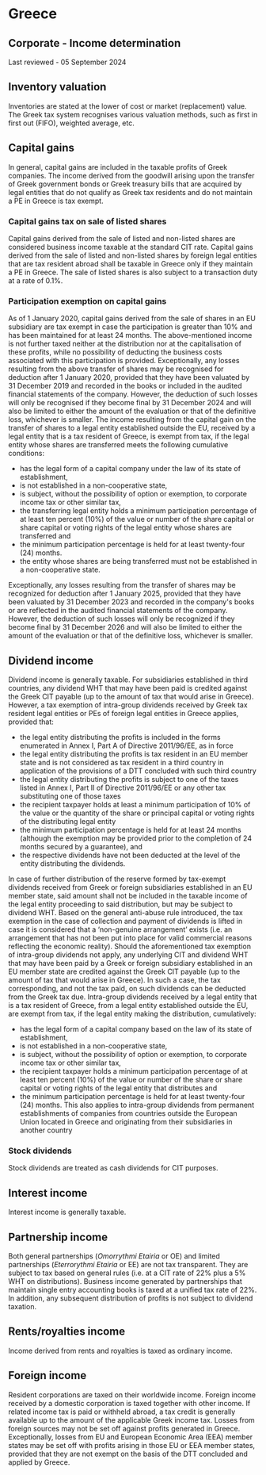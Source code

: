 # Greece
## Corporate - Income determination
Last reviewed - 05 September 2024
## Inventory valuation
Inventories are stated at the lower of cost or market (replacement) value. The Greek tax system recognises various valuation methods, such as first in first out (FIFO), weighted average, etc.
## Capital gains
In general, capital gains are included in the taxable profits of Greek companies.
The income derived from the goodwill arising upon the transfer of Greek government bonds or Greek treasury bills that are acquired by legal entities that do not qualify as Greek tax residents and do not maintain a PE in Greece is tax exempt.
### Capital gains tax on sale of listed shares
Capital gains derived from the sale of listed and non-listed shares are considered business income taxable at the standard CIT rate.
Capital gains derived from the sale of listed and non-listed shares by foreign legal entities that are tax resident abroad shall be taxable in Greece only if they maintain a PE in Greece.
The sale of listed shares is also subject to a transaction duty at a rate of 0.1%.
### Participation exemption on capital gains
As of 1 January 2020, capital gains derived from the sale of shares in an EU subsidiary are tax exempt in case the participation is greater than 10% and has been maintained for at least 24 months. 
The above-mentioned income is not further taxed neither at the distribution nor at the capitalisation of these profits, while no possibility of deducting the business costs associated with this participation is provided. 
Exceptionally, any losses resulting from the above transfer of shares may be recognised for deduction after 1 January 2020, provided that they have been valuated by 31 December 2019 and recorded in the books or included in the audited financial statements of the company. However, the deduction of such losses will only be recognised if they become final by 31 December 2024 and will also be limited to either the amount of the evaluation or that of the definitive loss, whichever is smaller.
The income resulting from the capital gain on the transfer of shares to a legal entity established outside the EU, received by a legal entity that is a tax resident of Greece, is exempt from tax, if the legal entity whose shares are transferred meets the following cumulative conditions:
  * has the legal form of a capital company under the law of its state of establishment,
  * is not established in a non-cooperative state,
  * is subject, without the possibility of option or exemption, to corporate income tax or other similar tax,
  * the transferring legal entity holds a minimum participation percentage of at least ten percent (10%) of the value or number of the share capital or share capital or voting rights of the legal entity whose shares are transferred and
  * the minimum participation percentage is held for at least twenty-four (24) months.
  * the entity whose shares are being transferred must not be established in a non-cooperative state.


Exceptionally, any losses resulting from the transfer of shares may be recognized for deduction after 1 January 2025, provided that they have been valuated by 31 December 2023 and recorded in the company's books or are reflected in the audited financial statements of the company. However, the deduction of such losses will only be recognized if they become final by 31 December 2026 and will also be limited to either the amount of the evaluation or that of the definitive loss, whichever is smaller.
## Dividend income
Dividend income is generally taxable. For subsidiaries established in third countries, any dividend WHT that may have been paid is credited against the Greek CIT payable (up to the amount of tax that would arise in Greece).
However, a tax exemption of intra-group dividends received by Greek tax resident legal entities or PEs of foreign legal entities in Greece applies, provided that:
  * the legal entity distributing the profits is included in the forms enumerated in Annex I, Part A of Directive 2011/96/EE, as in force
  * the legal entity distributing the profits is tax resident in an EU member state and is not considered as tax resident in a third country in application of the provisions of a DTT concluded with such third country
  * the legal entity distributing the profits is subject to one of the taxes listed in Annex I, Part II of Directive 2011/96/EE or any other tax substituting one of those taxes
  * the recipient taxpayer holds at least a minimum participation of 10% of the value or the quantity of the share or principal capital or voting rights of the distributing legal entity
  * the minimum participation percentage is held for at least 24 months (although the exemption may be provided prior to the completion of 24 months secured by a guarantee), and
  * the respective dividends have not been deducted at the level of the entity distributing the dividends.


In case of further distribution of the reserve formed by tax-exempt dividends received from Greek or foreign subsidiaries established in an EU member state, said amount shall not be included in the taxable income of the legal entity proceeding to said distribution, but may be subject to dividend WHT.
Based on the general anti-abuse rule introduced, the tax exemption in the case of collection and payment of dividends is lifted in case it is considered that a ‘non-genuine arrangement’ exists (i.e. an arrangement that has not been put into place for valid commercial reasons reflecting the economic reality).
Should the aforementioned tax exemption of intra-group dividends not apply, any underlying CIT and dividend WHT that may have been paid by a Greek or foreign subsidiary established in an EU member state are credited against the Greek CIT payable (up to the amount of tax that would arise in Greece). In such a case, the tax corresponding, and not the tax paid, on such dividends can be deducted from the Greek tax due.
Intra-group dividends received by a legal entity that is a tax resident of Greece, from a legal entity established outside the EU, are exempt from tax, if the legal entity making the distribution, cumulatively:
  * has the legal form of a capital company based on the law of its state of establishment,
  * is not established in a non-cooperative state,
  * is subject, without the possibility of option or exemption, to corporate income tax or other similar tax,
  * the recipient taxpayer holds a minimum participation percentage of at least ten percent (10%) of the value or number of the share or share capital or voting rights of the legal entity that distributes and
  * the minimum participation percentage is held for at least twenty-four (24) months. This also applies to intra-group dividends from permanent establishments of companies from countries outside the European Union located in Greece and originating from their subsidiaries in another country


### Stock dividends
Stock dividends are treated as cash dividends for CIT purposes.
## Interest income
Interest income is generally taxable.
## Partnership income
Both general partnerships (_Omorrythmi Etairia_ or OE) and limited partnerships (_Eterrorythmi Etairia_ or EE) are not tax transparent. They are subject to tax based on general rules (i.e. at a CIT rate of 22% plus a 5% WHT on distributions). Business income generated by partnerships that maintain single entry accounting books is taxed at a unified tax rate of 22%. In addition, any subsequent distribution of profits is not subject to dividend taxation.
## Rents/royalties income
Income derived from rents and royalties is taxed as ordinary income.
## Foreign income
Resident corporations are taxed on their worldwide income. Foreign income received by a domestic corporation is taxed together with other income. If related income tax is paid or withheld abroad, a tax credit is generally available up to the amount of the applicable Greek income tax.
Losses from foreign sources may not be set off against profits generated in Greece. Exceptionally, losses from EU and European Economic Area (EEA) member states may be set off with profits arising in those EU or EEA member states, provided that they are not exempt on the basis of the DTT concluded and applied by Greece.
